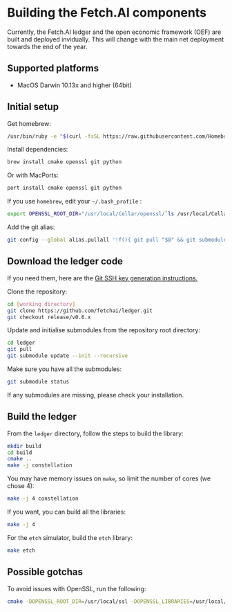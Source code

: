 # Building the Fetch.AI components

Currently, the Fetch.AI ledger and the open economic framework (OEF) are built and deployed invidually. This will change with the main net deployment towards the end of the year.


## Supported platforms

- MacOS Darwin 10.13x and higher (64bit)


## Initial setup

Get homebrew:

``` bash
/usr/bin/ruby -e "$(curl -fsSL https://raw.githubusercontent.com/Homebrew/install/master/install)"
```

Install dependencies:

``` bash
brew install cmake openssl git python
```


Or with MacPorts:

``` bash
port install cmake openssl git python
```

If you use `homebrew`, edit your `~/.bash_profile` :

``` bash
export OPENSSL_ROOT_DIR="/usr/local/Cellar/openssl/`ls /usr/local/Cellar/openssl/ | sort | tail -1`"
```


Add the git alias:

``` bash
git config --global alias.pullall '!f(){ git pull "$@" && git submodule sync --recursive && git submodule update --init --recursive; }; f'
```


## Download the ledger code

If you need them, here are the <a href="https://help.github.com/en/articles/generating-a-new-ssh-key-and-adding-it-to-the-ssh-agent" target=_blank>Git SSH key generation instructions.</a>

Clone the repository:

``` bash
cd [working_directory]
git clone https://github.com/fetchai/ledger.git
git checkout release/v0.6.x
```

Update and initialise submodules from the repository root directory:

``` bash
cd ledger
git pull
git submodule update --init --recursive
```

Make sure you have all the submodules:

``` bash
git submodule status
```

If any submodules are missing, please check your installation.


## Build the ledger

From the `ledger` directory, follow the steps to build the library:

``` bash
mkdir build
cd build
cmake ..
make -j constellation
```

You may have memory issues on `make`, so limit the number of cores (we chose 4):

``` bash
make -j 4 constellation
```

If you want, you can build all the libraries:
``` bash
make -j 4
```

For the `etch` simulator, build the `etch` library:
``` bash
make etch
```

## Possible gotchas

To avoid issues with OpenSSL, run the following:

``` bash
cmake -DOPENSSL_ROOT_DIR=/usr/local/ssl -DOPENSSL_LIBRARIES=/usr/local/ssl/lib
```



<br/>
